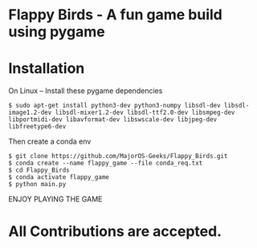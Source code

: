 # Flappy Birds - A fun game build using pygame

# Installation
On Linux –
Install these pygame dependencies
```shell
$ sudo apt-get install python3-dev python3-numpy libsdl-dev libsdl-image1.2-dev libsdl-mixer1.2-dev libsdl-ttf2.0-dev libsmpeg-dev libportmidi-dev libavformat-dev libswscale-dev libjpeg-dev libfreetype6-dev
```

Then create a conda env

```shell
$ git clone https://github.com/MajorOS-Geeks/Flappy_Birds.git
$ conda create --name flappy_game --file conda_req.txt
$ cd Flappy_Birds
$ conda activate flappy_game
$ python main.py
```
ENJOY PLAYING THE GAME

# All Contributions are accepted.
